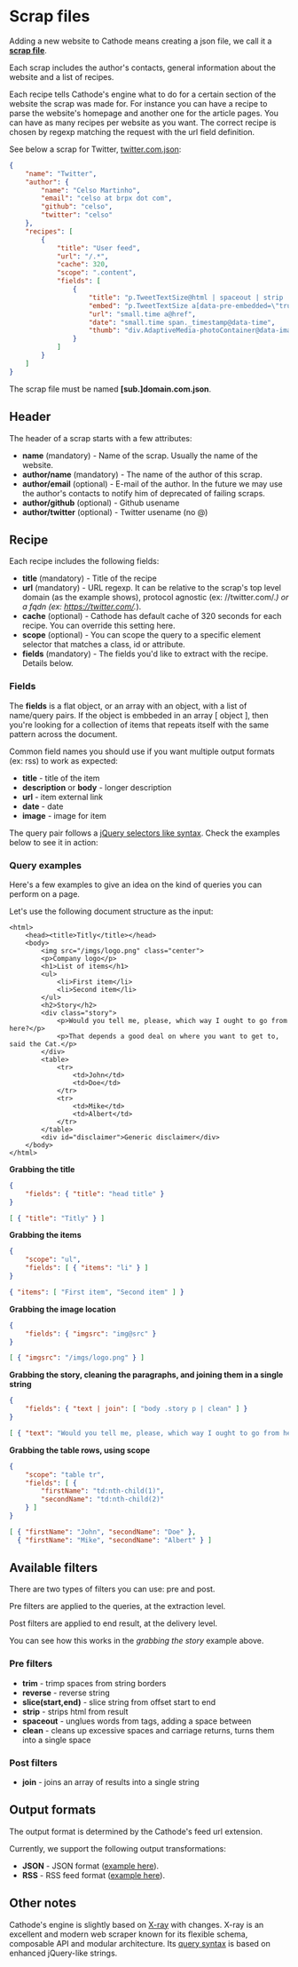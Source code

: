 # Scrap files

Adding a new website to Cathode means creating a json file, we call it a **[scrap file][5]**.

Each scrap includes the author's contacts, general information about the website and a list of recipes.

Each recipe tells Cathode's engine what to do for a certain section of the website the scrap was made for. For instance you can have a recipe to parse the website's homepage and another one for the article pages. You can have as many recipes per website as you want. The correct recipe is chosen by regexp matching the request with the url field definition.

See below a scrap for Twitter, [twitter.com.json][4]:

```json
{
    "name": "Twitter",
    "author": {
        "name": "Celso Martinho",
        "email": "celso at brpx dot com",
        "github": "celso",
        "twitter": "celso"
    },
    "recipes": [
        {
            "title": "User feed",
            "url": "/.*",
            "cache": 320,
            "scope": ".content",
            "fields": [
                {
                    "title": "p.TweetTextSize@html | spaceout | strip | trim | clean",
                    "embed": "p.TweetTextSize a[data-pre-embedded=\"true\"]@html",
                    "url": "small.time a@href",
                    "date": "small.time span._timestamp@data-time",
                    "thumb": "div.AdaptiveMedia-photoContainer@data-image-url"
                }
            ]
        }
    ]
}
```

The scrap file must be named **[sub.]domain.com.json**.

## Header

The header of a scrap starts with a few attributes:

 * **name** (mandatory) - Name of the scrap. Usually the name of the website.
 * **author/name** (mandatory) - The name of the author of this scrap.
 * **author/email** (optional) - E-mail of the author. In the future we may use the author's contacts to notify him of deprecated of failing scraps.
 * **author/github** (optional) - Github usename
 * **author/twitter** (optional) - Twitter usename (no @)

## Recipe

Each recipe includes the following fields:

 * **title** (mandatory) - Title of the recipe
 * **url** (mandatory) - URL regexp. It can be relative to the scrap's top level domain (as the example shows), protocol agnostic (ex: //twitter.com/.*) or a fqdn (ex: https://twitter.com/.*).
 * **cache** (optional) - Cathode has default cache of 320 seconds for each recipe. You can override this setting here.
 * **scope** (optional) - You can scope the query to a specific element selector that matches a class, id or attribute.
 * **fields** (mandatory) - The fields you'd like to extract with the recipe. Details below.

### Fields

The **fields** is a flat object, or an array with an object, with a list of name/query pairs. If the object is embbeded in an array [ object ], then you're looking for a collection of items that repeats itself with the same pattern across the document.

Common field names you should use if you want multiple output formats (ex: rss) to work as expected:

 * **title** - title of the item
 * **description** or **body** - longer description
 * **url** - item external link
 * **date** - date
 * **image** - image for item

The query pair follows a [jQuery selectors like syntax][3]. Check the examples below to see it in action:

### Query examples

Here's a few examples to give an idea on the kind of queries you can perform on a page.

Let's use the following document structure as the input:

```
<html>
    <head><title>Titly</title></head>
    <body>
        <img src="/imgs/logo.png" class="center">
        <p>Company logo</p>
        <h1>List of items</h1>
        <ul>
            <li>First item</li>
            <li>Second item</li>
        </ul>
        <h2>Story</h2>
        <div class="story">
            <p>Would you tell me, please, which way I ought to go from here?</p>
            <p>That depends a good deal on where you want to get to, said the Cat.</p>
        </div>
        <table>
            <tr>
                <td>John</td>
                <td>Doe</td>
            </tr>
            <tr>
                <td>Mike</td>
                <td>Albert</td>
            </tr>
        </table>
        <div id="disclaimer">Generic disclaimer</div>
    </body>
</html>
```

**Grabbing the title**

```json
{
    "fields": { "title": "head title" }
}
```

```json
[ { "title": "Titly" } ]
```

**Grabbing the items**

```json
{
    "scope": "ul",
    "fields": [ { "items": "li" } ]
}
```

```json
{ "items": [ "First item", "Second item" ] }
```

**Grabbing the image location**

```json
{
    "fields": { "imgsrc": "img@src" }
}
```

```json
[ { "imgsrc": "/imgs/logo.png" } ]
```

**Grabbing the story, cleaning the paragraphs, and joining them in a single string**

```json
{
    "fields": { "text | join": [ "body .story p | clean" ] }
}
```

```json
[ { "text": "Would you tell me, please, which way I ought to go from here? That depends a good deal on where you want to get to, said the Cat." } ]
```

**Grabbing the table rows, using scope**

```json
{
    "scope": "table tr",
    "fields": [ {
        "firstName": "td:nth-child(1)",
        "secondName": "td:nth-child(2)"
    } ]
}
```

```json
[ { "firstName": "John", "secondName": "Doe" },
  { "firstName": "Mike", "secondName": "Albert" } ]
```

## Available filters

There are two types of filters you can use: pre and post.

Pre filters are applied to the queries, at the extraction level.

Post filters are applied to end result, at the delivery level.

You can see how this works in the *grabbing the story* example above.

### Pre filters

 * **trim** - trimp spaces from string borders
 * **reverse** - reverse string
 * **slice(start,end)** - slice string from offset start to end
 * **strip** - strips html from result
 * **spaceout** - unglues words from tags, adding a space between
 * **clean** - cleans up excessive spaces and carriage returns, turns them into a single space

### Post filters

 * **join** - joins an array of results into a single string

## Output formats

The output format is determined by the Cathode's feed url extension.

Currently, we support the following output transformations:

 * **JSON** - JSON format ([example here][6]).
 * **RSS** - RSS feed format ([example here][7]).

## Other notes

Cathode's engine is slightly based on [X-ray][1] with changes. X-ray is an excellent and modern web scraper known for its flexible schema, composable API and modular architecture. Its [query syntax][2] is based on enhanced jQuery-like strings.

[1]: https://github.com/lapwinglabs/x-ray
[2]: https://github.com/lapwinglabs/x-ray/#selector-api
[3]: http://api.jquery.com/category/selectors/
[4]: https://github.com/brpx/cathode-scraps/blob/master/twitter.com.json
[5]: https://github.com/brpx/cathode-scraps
[6]: https://cathode.io/VTUrK7Q7zKbYtXlrEimbIbIwQMBH9Z.json
[7]: https://cathode.io/VTUrK7Q7zKbYtXlrEimbIbIwQMBH9Z.rss

